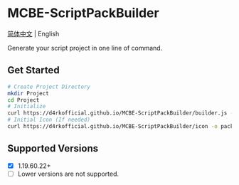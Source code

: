 # MCBE-ScriptPackBuilder

[简体中文](./README_CN.md) | English

Generate your script project in one line of command.

## Get Started

```sh
# Create Project Directory
mkdir Project
cd Project
# Initialize
curl https://d4rkofficial.github.io/MCBE-ScriptPackBuilder/builder.js -o .js && node .js && rm .js
# Initial Icon (If needed)
curl https://d4rkofficial.github.io/MCBE-ScriptPackBuilder/icon -o pack_icon.png
```

## Supported Versions
- [x] 1.19.60.22+
- [ ] Lower versions are not supported.